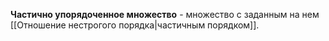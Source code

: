 **Частично упорядоченное множество** - множество с заданным на нем [[Отношение нестрогого порядка|частичным порядком]].